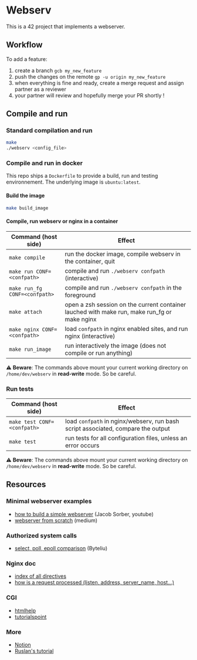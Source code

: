 # Webserv

This is a 42 project that implements a webserver.

## Workflow

To add a feature:
1. create a branch `gcb my_new_feature`
2. push the changes on the remote `gp -u origin my_new_feature`
3. when everything is fine and ready, create a merge request and assign partner as a reviewer
4. your partner will review and hopefully merge your PR shortly !

## Compile and run

### Standard compilation and run
```sh
make
./webserv <config_file>
```

### Compile and run in docker

This repo ships a `Dockerfile` to provide a build, run and testing environnement. The underlying image is `ubuntu:latest`.

#### Build the image
```sh
make build_image
```

#### Compile, run webserv or nginx in a container

| Command (host side)           | Effect                                                                                       |
|-------------------------------|----------------------------------------------------------------------------------------------|
| `make compile`                | run the docker image, compile webserv in the container, quit                                 |
| `make run CONF=<confpath>`    | compile and run `./webserv confpath` (interactive)                                           |
| `make run_fg CONF=<confpath>` | compile and run `./webserv confpath` in the foreground                                       |
| `make attach`                 | open a zsh session on the current container lauched with make run, make run_fg or make nginx |
| `make nginx CONF=<confpath>`  | load `confpath` in nginx enabled sites, and run nginx (interactive)                          |
| `make run_image`              | run interactively the image (does not compile or run anything)                               |


⚠️ **Beware**: The commands above mount your current working directory on `/home/dev/webserv` in **read-write** mode. So be careful.

### Run tests

| Command (host side)         | Effect                                                                                 |
|-----------------------------|----------------------------------------------------------------------------------------|
| `make test CONF=<confpath>` | load `confpath` in nginx/webserv, run bash script associated, compare the output |
| `make test`                 | run tests for all configuration files, unless an error occurs                          |

⚠️ **Beware**: The commands above mount your current working directory on `/home/dev/webserv` in **read-write** mode. So be careful.

## Resources

### Minimal webserver examples

- [how to build a simple webserver](https://www.youtube.com/watch?v=esXw4bdaZkc) (Jacob Sorber, youtube)
- [webserver from scratch](https://medium.com/from-the-scratch/http-server-what-do-you-need-to-know-to-build-a-simple-http-server-from-scratch-d1ef8945e4fa) (medium)

### Authorized system calls

- [select, poll, epoll comparison](http://byteliu.com/2019/05/08/LINUX-%E2%80%93-IO-MULTIPLEXING-%E2%80%93-SELECT-VS-POLL-VS-EPOLL/) (Byteliu)

### Nginx doc

- [index of all directives](http://nginx.org/en/docs/dirindex.html)
- [how is a request processed (listen, address, server_name, host...)](http://nginx.org/en/docs/http/request_processing.html)

### CGI

 - [htmlhelp](https://www.htmlhelp.com/faq/cgifaq.2.html)
 - [tutorialspoint](https://www.tutorialspoint.com/cplusplus/cpp_web_programming.htm)


### More

- [Notion](https://webserv42.notion.site/webserv42/Webserv-cbb6ab4136ba4b4c8cb4f98109d5fc1f)
- [Ruslan's tutorial](https://ruslanspivak.com/lsbaws-part1/)
